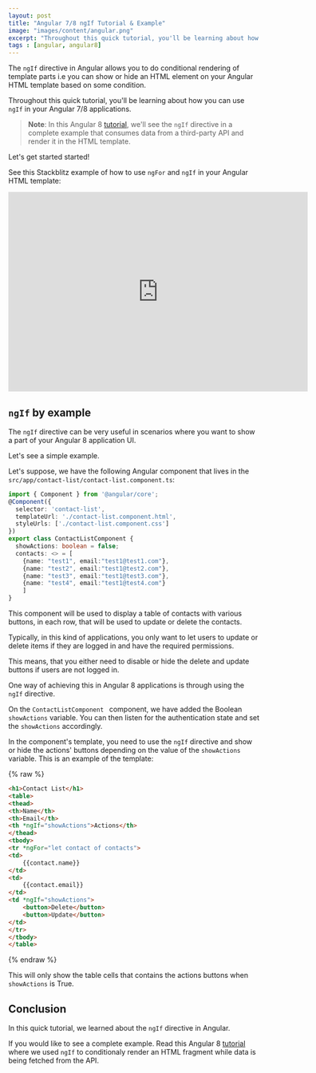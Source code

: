 ```yaml
---
layout: post
title: "Angular 7/8 ngIf Tutorial & Example"
image: "images/content/angular.png"
excerpt: "Throughout this quick tutorial, you'll be learning about how you can use ngIf in your Angular 6 applications." 
tags : [angular, angular8]
---
```



The `ngIf` directive in Angular allows you to do conditional rendering of template parts i.e you can show or hide an HTML element on your Angular HTML template based on some condition.

  
Throughout this quick tutorial, you'll be learning about how you can use `ngIf` in your Angular 7/8 applications.  

> **Note**: In this Angular 8 [tutorial](https://www.techiediaries.com/html-tutorial), we'll see the `ngIf` directive in a complete example that consumes data from a third-party API and render it in the HTML template. 


Let's get started started!

See this Stackblitz example of how to use `ngFor` and `ngIf` in your Angular HTML template:

<iframe src="https://stackblitz.com/edit/angular-html-template-syntax?embed=1&file=src/app/home/home.component.html" style="border:0px #ffffff none;" name="myiFrame" scrolling="no" frameborder="1" marginheight="0px" marginwidth="0px" height="400px" width="600px" allowfullscreen></iframe>

  
## `ngIf` by example 
  
The `ngIf` directive can be very useful in scenarios where you want to show a part of your Angular 8 application UI.  
  
Let's see a simple example.  
  
Let's suppose, we have the following Angular component that lives in the `src/app/contact-list/contact-list.component.ts`:

```ts
import { Component } from '@angular/core';  
@Component({  
  selector: 'contact-list',  
  templateUrl: './contact-list.component.html',  
  styleUrls: ['./contact-list.component.css']  
})  
export class ContactListComponent {  
  showActions: boolean = false;  
  contacts: <> = [
	{name: "test1", email:"test1@test1.com"},
	{name: "test2", email:"test1@test2.com"},
	{name: "test3", email:"test1@test3.com"},
	{name: "test4", email:"test1@test4.com"}
	]
}  
```

This component will be used to display a table of contacts with various buttons, in each row, that will be used to update or delete the contacts.   

Typically, in this kind of applications, you only want to let users to update or delete items if they are logged in and have the required permissions.

This means, that you either need to disable or hide the delete and update buttons if users are not logged in.

One way of achieving this in Angular 8 applications is through using the `ngIf` directive.
 
On the `ContactListComponent ` component, we have added the Boolean `showActions` variable. You can then listen for the authentication state and set the `showActions` accordingly.   

In the component's template, you need to use the `ngIf` directive and show or hide the actions' buttons depending on the value of the `showActions` variable. This is an example of the template:
  
{% raw %}
```html
<h1>Contact List</h1>
<table>
<thead>
<th>Name</th>
<th>Email</th>
<th *ngIf="showActions">Actions</th>
</thead>
<tbody>
<tr *ngFor="let contact of contacts">
<td>
	{{contact.name}}
</td>
<td>
	{{contact.email}}
</td>
<td *ngIf="showActions">
	<button>Delete</button>
	<button>Update</button>
</td>
</tr>
</tbody>
</table>  
```
{% endraw %}

This will only show the table cells that contains the actions buttons when  `showActions` is True. 

## Conclusion

In this quick tutorial, we learned about the `ngIf` directive in Angular.

If you would like to see a complete example. Read this Angular 8 [tutorial](https://www.techiediaries.com/html-tutorial) where we used `ngIf` to conditionaly render an HTML fragment while data is being fetched from the API.
